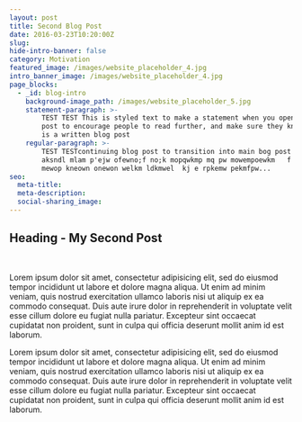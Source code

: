 ```yaml
---
layout: post
title: Second Blog Post
date: 2016-03-23T10:20:00Z
slug:
hide-intro-banner: false
category: Motivation
featured_image: /images/website_placeholder_4.jpg
intro_banner_image: /images/website_placeholder_4.jpg
page_blocks:
  - _id: blog-intro
    background-image_path: /images/website_placeholder_5.jpg
    statement-paragraph: >-
        TEST TEST This is styled text to make a statement when you open your bog
        post to encourage people to read further, and make sure they know this
        is a written blog post
    regular-paragraph: >-
        TEST TESTcontinuing blog post to transition into main bog post body
        aksndl mlam p'ejw ofewno;f no;k mopqwkmp mq pw mowempoewkm   f'p  w
        mewop kneown onewon welkm ldkmwel  kj e rpkemw pekmfpw...
seo:
  meta-title:
  meta-description:
  social-sharing_image:
---
```


## Heading - My Second Post

&nbsp;

Lorem ipsum dolor sit amet, consectetur adipisicing elit, sed do eiusmod tempor incididunt ut labore et dolore magna aliqua. Ut enim ad minim veniam, quis nostrud exercitation ullamco laboris nisi ut aliquip ex ea commodo consequat. Duis aute irure dolor in reprehenderit in voluptate velit esse cillum dolore eu fugiat nulla pariatur. Excepteur sint occaecat cupidatat non proident, sunt in culpa qui officia deserunt mollit anim id est laborum.

Lorem ipsum dolor sit amet, consectetur adipisicing elit, sed do eiusmod tempor incididunt ut labore et dolore magna aliqua. Ut enim ad minim veniam, quis nostrud exercitation ullamco laboris nisi ut aliquip ex ea commodo consequat. Duis aute irure dolor in reprehenderit in voluptate velit esse cillum dolore eu fugiat nulla pariatur. Excepteur sint occaecat cupidatat non proident, sunt in culpa qui officia deserunt mollit anim id est laborum.
